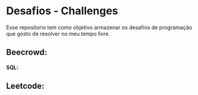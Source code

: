 # Desafios - Challenges
Esse repositorio tem como objetivo armazenar os desafios de programação que gosto de resolver no meu tempo livre.

## Beecrowd:
#### SQL:
    
## Leetcode:

